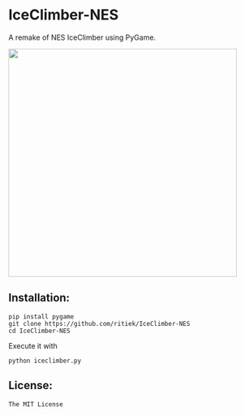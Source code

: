 # IceClimber-NES

A remake of NES IceClimber using PyGame.

<img src="https://i.imgur.com/eLDF87E.png" width="450">

## Installation:

```
pip install pygame
git clone https://github.com/ritiek/IceClimber-NES
cd IceClimber-NES
```

Execute it with

```
python iceclimber.py
```

## License:

`The MIT License`
